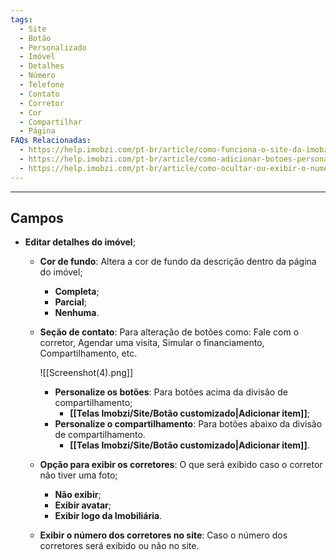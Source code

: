 ```yaml
---
tags:
  - Site
  - Botão
  - Personalizado
  - Imóvel
  - Detalhes
  - Número
  - Telefone
  - Contato
  - Corretor
  - Cor
  - Compartilhar
  - Página
FAQs Relacionadas:
  - https://help.imobzi.com/pt-br/article/como-funciona-o-site-da-imobzi-j55id3
  - https://help.imobzi.com/pt-br/article/como-adicionar-botoes-personalizados-nos-imoveis-do-site-tyzjwp/
  - https://help.imobzi.com/pt-br/article/como-ocultar-ou-exibir-o-numero-de-contato-dos-corretores-na-secao-nossos-corretores-do-site-ju8bz0/
---
```

---
## Campos

- **Editar detalhes do imóvel**;
	- **Cor de fundo**: Altera a cor de fundo da descrição dentro da página do imóvel;
		- **Completa**;
		- **Parcial**;
		- **Nenhuma**.
	- **Seção de contato**: Para alteração de botões como: Fale com o corretor, Agendar uma visita, Simular o financiamento, Compartilhamento, etc.
	
		![[Screenshot(4).png]]
		
		- **Personalize os botões**: Para botões acima da divisão de compartilhamento;
			- **[[Telas Imobzi/Site/Botão customizado|Adicionar item]]**;
		- **Personalize o compartilhamento**: Para botões abaixo da divisão de compartilhamento.
			- **[[Telas Imobzi/Site/Botão customizado|Adicionar item]]**.
	- **Opção para exibir os corretores**: O que será exibido caso o corretor não tiver uma foto;
		- **Não exibir**;
		- **Exibir avatar**;
		- **Exibir logo da Imobiliária**.
	- **Exibir o número dos corretores no site**: Caso o número dos corretores será exibido ou não no site.